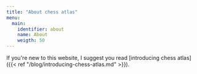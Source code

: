 ```yaml
---
title: "About chess atlas"
menu:
  main:
    identifier: about
    name: About
    weigth: 50
---
```


If you're new to this website, I suggest you read [introducing chess atlas]({{< ref "/blog/introducing-chess-atlas.md" >}}).